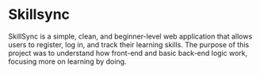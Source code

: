 # Skillsync
SkillSync is a simple, clean, and beginner-level web application that allows users to register, log in, and track their learning skills. The purpose of this project was to understand how front-end and basic back-end logic work, focusing more on learning by doing.
